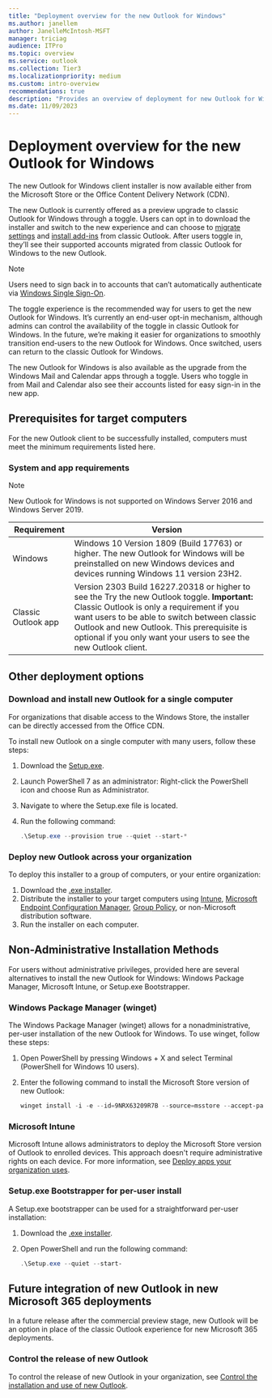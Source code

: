 ```yaml
---
title: "Deployment overview for the new Outlook for Windows"
ms.author: janellem
author: JanelleMcIntosh-MSFT
manager: triciag
audience: ITPro
ms.topic: overview
ms.service: outlook
ms.collection: Tier3
ms.localizationpriority: medium
ms.custom: intro-overview
recommendations: true
description: "Provides an overview of deployment for new Outlook for Windows"
ms.date: 11/09/2023
---
```


# Deployment overview for the new Outlook for Windows

The new Outlook for Windows client installer is now available either from the Microsoft Store or the Office Content Delivery Network (CDN).

The new Outlook is currently offered as a preview upgrade to classic Outlook for Windows through a toggle. Users can opt in to download the installer and switch to the new experience and can choose to [migrate settings](https://support.microsoft.com/office/b85ce5ff-bef3-45ae-9e95-9d63c514abdc) and [install add-ins](install-web-add-ins.md) from classic Outlook. After users toggle in, they’ll see their supported accounts migrated from classic Outlook for Windows to the new Outlook.

> [!NOTE]
> Users need to sign back in to accounts that can’t automatically authenticate via [Windows Single Sign-On](/DeployOffice/outlook/get-started/supported-account-types).

The toggle experience is the recommended way for users to get the new Outlook for Windows. It’s currently an end-user opt-in mechanism, although admins can control the availability of the toggle in classic Outlook for Windows. In the future, we’re making it easier for organizations to smoothly transition end-users to the new Outlook for Windows. Once switched, users can return to the classic Outlook for Windows.

The new Outlook for Windows is also available as the upgrade from the Windows Mail and Calendar apps through a toggle. Users who toggle in from Mail and Calendar also see their accounts listed for easy sign-in in the new app.

## Prerequisites for target computers

For the new Outlook client to be successfully installed, computers must meet the minimum requirements listed here.

### System and app requirements

> [!NOTE]
> New Outlook for Windows is not supported on Windows Server 2016 and Windows Server 2019.

Requirement | Version
------------|-------
Windows | Windows 10 Version 1809 (Build 17763) or higher. The new Outlook for Windows will be preinstalled on new Windows devices and devices running Windows 11 version 23H2.
Classic Outlook app | Version 2303 Build 16227.20318 or higher to see the Try the new Outlook toggle. **Important:** Classic Outlook is only a requirement if you want users to be able to switch between classic Outlook and new Outlook. This prerequisite is optional if you only want your users to see the new Outlook client.

## Other deployment options

### Download and install new Outlook for a single computer

For organizations that disable access to the Windows Store, the installer can be directly accessed from the Office CDN.

To install new Outlook on a single computer with many users, follow these steps:

1. Download the [Setup.exe](https://go.microsoft.com/fwlink/?linkid=2207851).
2. Launch PowerShell 7 as an administrator: Right-click the PowerShell icon and choose Run as Administrator.
3. Navigate to where the Setup.exe file is located.
4. Run the following command:

   ```powershell
   .\Setup.exe --provision true --quiet --start-*
   ```

### Deploy new Outlook across your organization

To deploy this installer to a group of computers, or your entire organization:

1. Download the [.exe installer](https://go.microsoft.com/fwlink/?linkid=2207851).
2. Distribute the installer to your target computers using [Intune](/mem/intune/fundamentals/what-is-intune), [Microsoft Endpoint Configuration Manager](/mem/configmgr/core/understand/introduction), [Group Policy](/troubleshoot/windows-server/group-policy/use-group-policy-to-install-software), or non-Microsoft distribution software.
3. Run the installer on each computer.

## Non-Administrative Installation Methods

For users without administrative privileges, provided here are several alternatives to install the new Outlook for Windows: Windows Package Manager, Microsoft Intune, or Setup.exe Bootstrapper.

### Windows Package Manager (winget)

The Windows Package Manager (winget) allows for a nonadministrative, per-user installation of the new Outlook for Windows. To use winget, follow these steps:

1. Open PowerShell by pressing Windows + X and select Terminal (PowerShell for Windows 10 users).
2. Enter the following command to install the Microsoft Store version of new Outlook:

   ```powershell
   winget install -i -e --id=9NRX63209R7B --source=msstore --accept-package-agreements
   ```

### Microsoft Intune

Microsoft Intune allows administrators to deploy the Microsoft Store version of Outlook to enrolled devices. This approach doesn't require administrative rights on each device. For more information, see [Deploy apps your organization uses](/mem/intune/fundamentals/manage-apps#deploy-apps-your-organization-uses).

### Setup.exe Bootstrapper for per-user install

A Setup.exe bootstrapper can be used for a straightforward per-user installation:

1. Download the [.exe installer](https://go.microsoft.com/fwlink/?linkid=2207851).
2. Open PowerShell and run the following command:

   ```powershell
   .\Setup.exe --quiet --start-
   ```

## Future integration of new Outlook in new Microsoft 365 deployments

In a future release after the commercial preview stage, new Outlook will be an option in place of the classic Outlook experience for new Microsoft 365 deployments.

### Control the release of new Outlook

To control the release of new Outlook in your organization, see [Control the installation and use of new Outlook](../get-started/control-install.md).